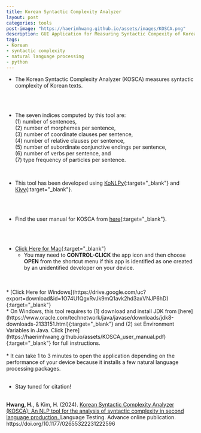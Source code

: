 ```yaml
---
title: Korean Syntactic Complexity Analyzer
layout: post
categories: tools
post-image: "https://haerimhwang.github.io/assets/images/KOSCA.png"
description: GUI Application for Measuring Syntactic Compexity of Korean Texts
tags:
- Korean
- syntactic complexity
- natural language processing
- python
---
```


* The Korean Syntactic Complexity Analyzer (KOSCA) measures syntactic complexity of Korean texts. 
<br>
<br>

* The seven indices computed by this tool are: <br>
(1) number of sentences, <br>
(2) number of morphemes per sentence, <br>
(3) number of coordinate clauses per sentence, <br>
(4) number of relative clauses per sentence, <br>
(5) number of subordinate conjunctive endings per sentence, <br>
(6) number of verbs per sentence, and <br>
(7) type frequency of particles per sentence. <br>
<br>

* This tool has been developed using [KoNLPy](https://konlpy.org/en/latest/){:target="_blank"} and [Kivy](https://kivy.org/#home){:target="_blank"}. 
<br>
<br>

* Find the user manual for KOSCA from [here](https://haerimhwang.github.io/assets/KOSCA_user_manual.pdf){:target="_blank"}. 
<br>
<br>

* [Click Here for Mac](https://drive.google.com/uc?export=download&id=1otxdsropIbNtPNenfeZ7Z2LUFvjdWRHq){:target="_blank"} <br>
    * You may need to **CONTROL-CLICK** the app icon and then choose **OPEN** from the shortcut menu if this app is identified as one created by an unidentified developer on your device.
<br>
<br>   
<!-- https://drive.google.com/file/d/1otxdsropIbNtPNenfeZ7Z2LUFvjdWRHq/view?usp=sharing -->         
* [Click Here for Windows](https://drive.google.com/uc?export=download&id=1O74U1QgxRvJk9mQ1avk2hd3axVNJP6hD){:target="_blank"} <br>
    * On Windows, this tool requires to (1) download and install JDK from [here](https://www.oracle.com/technetwork/java/javase/downloads/jdk8-downloads-2133151.html){:target="_blank"} and (2) set Environment Variables in Java. Click [here](https://haerimhwang.github.io/assets/KOSCA_user_manual.pdf){:target="_blank"} for full instructions. 
<br>
<br>      
<!-- https://drive.google.com/file/d/1O74U1QgxRvJk9mQ1avk2hd3axVNJP6hD/view?usp=sharing -->     
* It can take 1 to 3 minutes to open the application depending on the performance of your device because it installs a few natural language processing packages.  
<br>
<br>
    
* Stay tuned for citation!
<br>
<b> Hwang, H.</b>, & Kim, H. (2024).  <a href = "https://doi.org/10.1177/02655322231222596" target="_blank"> Korean Syntactic Complexity Analyzer (KOSCA): An NLP tool for the analysis of syntactic complexity in second language production. </a> Language Testing. Advance online publication. https://doi.org/10.1177/02655322231222596
<br>
